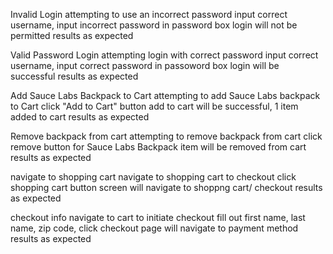 Invalid Login
attempting to use an incorrect password
input correct username, input incorrect password in password box
login will not be permitted
results as expected

Valid Password Login
attempting login with correct password
input correct username, input correct password in passoword box
login will be successful
results as expected

Add Sauce Labs Backpack to Cart
attempting to add Sauce Labs backpack to Cart
click "Add to Cart" button
add to cart will be successful, 1 item added to cart
results as expected 

Remove backpack from cart
attempting to remove backpack from cart
click remove button for Sauce Labs Backpack
item will be removed from cart
results as expected

navigate to shopping cart
navigate to shopping cart to checkout
click shopping cart button
screen will navigate to shoppng cart/ checkout
results as expected

checkout info
navigate to cart to initiate checkout
fill out first name, last name, zip code, click checkout
page will navigate to payment method
results as expected
